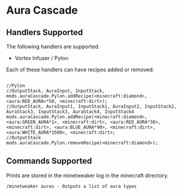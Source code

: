 # Aura Cascade

## Handlers Supported

The following handlers are supported:

* Vortex Infuser / Pylon

Each of these handlers can have recipes added or removed:

```zenscript

//Pylon
//OutputStack, AuraInput, InputStack, 
mods.auraCascade.Pylon.addRecipe(<minecraft:diamond>, <aura:RED_AURA>*50, <minecraft:dirt>);
//OutputStack, AuraInput1, InputStack1, AuraInput2, InputStack2, AuraStack3, InputStack3, AuraStack4, InputStack4
mods.auraCascade.Pylon.addRecipe(<minecraft:diamond>, <aura:GREEN_AURA*1>, <minecraft:dirt>, <aura:RED_AURA*30>, <minecraft:dirt>, <aura:BLUE_AURA*90>, <minecraft:dirt>, <aura:WHITE_AURA*1500>, <minecraft:dirt>;
//OutputStack
mods.auraCascade.Pylon.removeRecipe(<minecraft:diamond>);
```

## Commands Supported
Prints are stored in the minetweaker log in the minecraft directory.

```
/minetweaker auras - Outputs a list of aura types
```